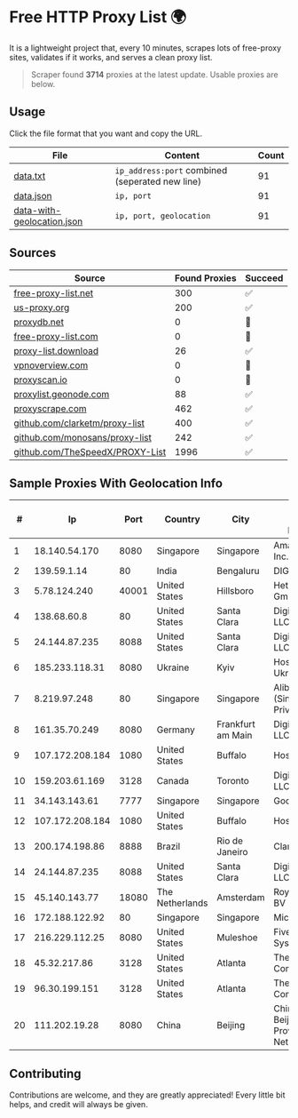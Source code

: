 
# Free HTTP Proxy List 🌍

It is a lightweight project that, every 10 minutes, scrapes lots of free-proxy sites, validates if it works, and serves a clean proxy list.


> Scraper found **3714** proxies at the latest update. Usable proxies are below.

## Usage

Click the file format that you want and copy the URL.


|File|Content|Count|
|----|-------|-----|
|[data.txt](https://raw.githubusercontent.com/themiralay/Proxy-List-World/master/data.txt)|`ip_address:port` combined (seperated new line)|91|
|[data.json](https://raw.githubusercontent.com/themiralay/Proxy-List-World/master/data.json)|`ip, port`|91|
|[data-with-geolocation.json](https://raw.githubusercontent.com/themiralay/Proxy-List-World/master/data-with-geolocation.json)|`ip, port, geolocation`|91|

## Sources

|Source|Found Proxies|Succeed|
|------|-------------|-------|
|[free-proxy-list.net](https://free-proxy-list.net)|300|✅|
|[us-proxy.org](https://www.us-proxy.org)|200|✅|
|[proxydb.net](http://proxydb.net)|0|🚫|
|[free-proxy-list.com](https://free-proxy-list.com/?page=&port=&type%5B%5D=http&type%5B%5D=https&up_time=0&search=Search)|0|🚫|
|[proxy-list.download](https://www.proxy-list.download/HTTP)|26|✅|
|[vpnoverview.com](https://vpnoverview.com/privacy/anonymous-browsing/free-proxy-servers)|0|🚫|
|[proxyscan.io](https://www.proxyscan.io)|0|🚫|
|[proxylist.geonode.com](https://proxylist.geonode.com/api/proxy-list?limit=300&page=1&sort_by=lastChecked&sort_type=desc&protocols=http,https)|88|✅|
|[proxyscrape.com](https://api.proxyscrape.com/v2/?request=displayproxies&protocol=http&timeout=10000&country=all&ssl=all&anonymity=all)|462|✅|
|[github.com/clarketm/proxy-list](https://raw.githubusercontent.com/clarketm/proxy-list/master/proxy-list-raw.txt)|400|✅|
|[github.com/monosans/proxy-list](https://raw.githubusercontent.com/monosans/proxy-list/main/proxies/http.txt)|242|✅|
|[github.com/TheSpeedX/PROXY-List](https://raw.githubusercontent.com/TheSpeedX/PROXY-List/master/http.txt)|1996|✅|


## Sample Proxies With Geolocation Info

|#|Ip|Port|Country|City|Internet Service Provider|
|-|--|----|-------|----|-------------------------|
|1|18.140.54.170|8080|Singapore|Singapore|Amazon.com, Inc.|
|2|139.59.1.14|80|India|Bengaluru|DIGITALOCEAN|
|3|5.78.124.240|40001|United States|Hillsboro|Hetzner Online GmbH|
|4|138.68.60.8|80|United States|Santa Clara|DigitalOcean, LLC|
|5|24.144.87.235|8088|United States|Santa Clara|DigitalOcean, LLC|
|6|185.233.118.31|8080|Ukraine|Kyiv|Hosting Ukraine LTD|
|7|8.219.97.248|80|Singapore|Singapore|Alibaba Cloud (Singapore) Private Limited|
|8|161.35.70.249|8080|Germany|Frankfurt am Main|DigitalOcean, LLC|
|9|107.172.208.184|1080|United States|Buffalo|HostPapa|
|10|159.203.61.169|3128|Canada|Toronto|DigitalOcean, LLC|
|11|34.143.143.61|7777|Singapore|Singapore|Google LLC|
|12|107.172.208.184|1080|United States|Buffalo|HostPapa|
|13|200.174.198.86|8888|Brazil|Rio de Janeiro|Claro S.A|
|14|24.144.87.235|8088|United States|Santa Clara|DigitalOcean, LLC|
|15|45.140.143.77|18080|The Netherlands|Amsterdam|RoyaleHosting BV|
|16|172.188.122.92|80|Singapore|Singapore|Microsoft|
|17|216.229.112.25|8080|United States|Muleshoe|Five Area Systems, LLC|
|18|45.32.217.86|3128|United States|Atlanta|The Constant Company|
|19|96.30.199.151|3128|United States|Atlanta|The Constant Company|
|20|111.202.19.28|8080|China|Beijing|China Unicom Beijing Province Network|



## Contributing

Contributions are welcome, and they are greatly appreciated! Every
little bit helps, and credit will always be given.

